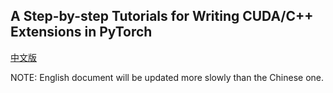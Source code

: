 ## A Step-by-step Tutorials for Writing CUDA/C++ Extensions in PyTorch

[中文版](https://github.com/Karbo123/pytorch-cuda-cpp-extension-tutorials/blob/master/README_zh.md)

NOTE: English document will be updated more slowly than the Chinese one.

